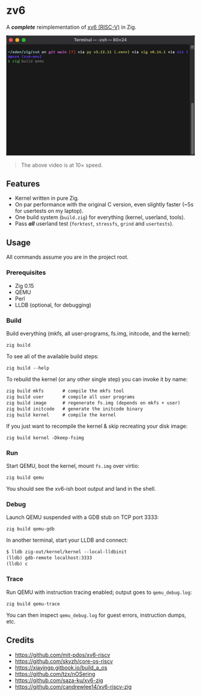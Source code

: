 # zv6

A **_complete_** reimplementation of [xv6 (RISC-V)](https://github.com/mit-pdos/xv6-riscv) in Zig.

![demo](https://raw.githubusercontent.com/Sped0n/zv6/main/misc/demo.gif)

> The above video is at 10× speed.

## Features

- Kernel written in pure Zig.
- On par performance with the original C version, even slightly faster (~5s for usertests on my laptop).
- One build system (`build.zig`) for everything (kernel, userland, tools).
- Pass **_all_** userland test (`forktest`, `stressfs`, `grind` and `usertests`).

## Usage

All commands assume you are in the project root.

### Prerequisites

- Zig 0.15
- QEMU
- Perl
- LLDB (optional, for debugging)

### Build

Build everything (mkfs, all user‐programs, fs.img, initcode, and the kernel):

```
zig build
```

To see all of the available build steps:

```
zig build --help
```

To rebuild the kernel (or any other single step) you can invoke it by name:

```
zig build mkfs       # compile the mkfs tool
zig build user       # compile all user programs
zig build image      # regenerate fs.img (depends on mkfs + user)
zig build initcode   # generate the initcode binary
zig build kernel     # compile the kernel
```

If you just want to recompile the kernel & skip recreating your disk image:

```
zig build kernel -Dkeep-fsimg
```

### Run

Start QEMU, boot the kernel, mount `fs.img` over virtio:

```
zig build qemu
```

You should see the xv6-ish boot output and land in the shell.

### Debug

Launch QEMU suspended with a GDB stub on TCP port 3333:

```
zig build qemu-gdb
```

In another terminal, start your LLDB and connect:

```
$ lldb zig-out/kernel/kernel --local-lldbinit
(lldb) gdb-remote localhost:3333
(lldb) c
```

### Trace

Run QEMU with instruction tracing enabled; output goes to `qemu_debug.log`:

```
zig build qemu-trace
```

You can then inspect `qemu_debug.log` for guest errors, instruction dumps, etc.

## Credits

- https://github.com/mit-pdos/xv6-riscv
- https://github.com/skyzh/core-os-riscv
- https://xiayingp.gitbook.io/build_a_os
- https://github.com/tzx/nOSering
- https://github.com/saza-ku/xv6-zig
- https://github.com/candrewlee14/xv6-riscv-zig
